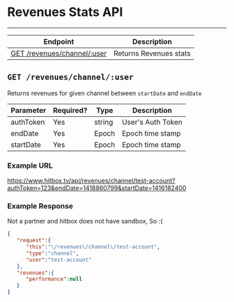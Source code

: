 # Revenues Stats API
***

| Endpoint | Description |
| ---- | --------------- |
| [GET /revenues/channel/:user](/channel.md#get-revenueschanneluser) | Returns Revenues stats |

## `GET /revenues/channel/:user`

Returns revenues for given channel between `startDate` and `endDate`

| Parameter | Required? | Type | Description |
| --- | --- | --- | --- |
| authToken | Yes | string | User's Auth Token |
| endDate | Yes | Epoch | Epoch time stamp |
| startDate | Yes | Epoch | Epoch time stamp |

### Example URL

https://www.hitbox.tv/api/revenues/channel/test-account?authToken=123&endDate=1418860799&startDate=1416182400

### Example Response 

Not a partner and hitbox does not have sandbox, So :(
```json
{
   "request":{
      "this":"\/revenues\/channel\/test-account",
      "type":"channel",
      "user":"test-account"
   },
   "revenues":{
      "performance":null
   }
}
```
